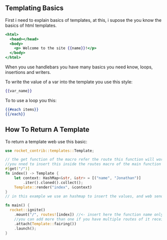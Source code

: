 ## Templating Basics

First i need to explain basics of templates, at this, i supose the you know the basics of html templates.

```hbs
<html>
  <head></head>
  <body>
    <p> Welcome to the site {{name}}!</p>
  </body>
</html>
```

When you use handlebars you have many basics you need know, loops, insertions and writers.

To write the value of a var into the template you use this style:
```hbs
{{var_name}}
```

To to use a loop you this:
```hbs
{{#each items}}
{{/each}}
```

## How To Return A Template

To return a template web use this basic:

```rust
use rocket_contrib::templates::Template;

// the get function of the macro refer the route this function will work,
//you nned to insert this inside the routes macro of the main function too.
#[get("/")]
fn index() -> Template {
    let context: HashMap<&str, &str> = [("name", "Jonathan")]
        .iter().cloned().collect();
    Template::render("index", &context)
}
// in this example we use an hashmap to insert the values, and web send it to the Template render as we see above.

fn main() {
  rocket::ignite()
    .mount("/", routes![index]) //<- insert here the function name only,
    //you can add more than one if you have multiple routes of it receive params
    .attach(Template::fairing())
    .launch();
}
```
